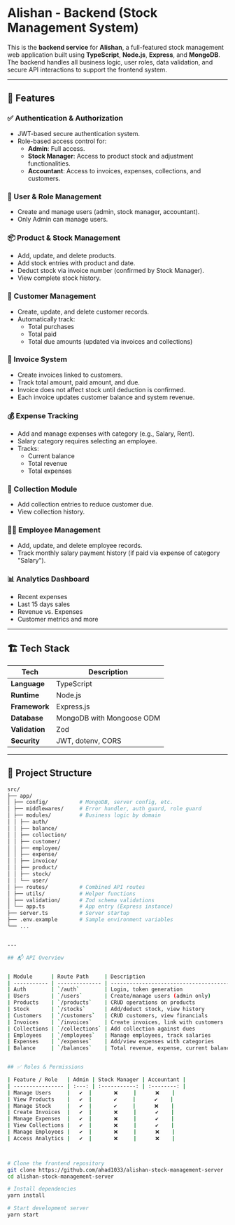 # Alishan - Backend (Stock Management System)

This is the **backend service** for **Alishan**, a full-featured stock management web application built using **TypeScript**, **Node.js**, **Express**, and **MongoDB**. The backend handles all business logic, user roles, data validation, and secure API interactions to support the frontend system.

---

## 🚀 Features

### ✅ Authentication & Authorization

- JWT-based secure authentication system.
- Role-based access control for:
  - **Admin**: Full access.
  - **Stock Manager**: Access to product stock and adjustment functionalities.
  - **Accountant**: Access to invoices, expenses, collections, and customers.

### 🧑 User & Role Management

- Create and manage users (admin, stock manager, accountant).
- Only Admin can manage users.

### 📦 Product & Stock Management

- Add, update, and delete products.
- Add stock entries with product and date.
- Deduct stock via invoice number (confirmed by Stock Manager).
- View complete stock history.

### 👥 Customer Management

- Create, update, and delete customer records.
- Automatically track:
  - Total purchases
  - Total paid
  - Total due amounts (updated via invoices and collections)

### 📄 Invoice System

- Create invoices linked to customers.
- Track total amount, paid amount, and due.
- Invoice does not affect stock until deduction is confirmed.
- Each invoice updates customer balance and system revenue.

### 💰 Expense Tracking

- Add and manage expenses with category (e.g., Salary, Rent).
- Salary category requires selecting an employee.
- Tracks:
  - Current balance
  - Total revenue
  - Total expenses

### 🧾 Collection Module

- Add collection entries to reduce customer due.
- View collection history.

### 👨‍💼 Employee Management

- Add, update, and delete employee records.
- Track monthly salary payment history (if paid via expense of category "Salary").

### 📊 Analytics Dashboard

- Recent expenses
- Last 15 days sales
- Revenue vs. Expenses
- Customer metrics and more

---

## 🏗️ Tech Stack

| Tech           | Description               |
| -------------- | ------------------------- |
| **Language**   | TypeScript                |
| **Runtime**    | Node.js                   |
| **Framework**  | Express.js                |
| **Database**   | MongoDB with Mongoose ODM |
| **Validation** | Zod                       |
| **Security**   | JWT, dotenv, CORS         |

---

## 📁 Project Structure

```bash
src/
├── app/
│ ├── config/          # MongoDB, server config, etc.
│ ├── middlewares/     # Error handler, auth guard, role guard
│ ├── modules/         # Business logic by domain
│ │ ├── auth/
│ │ ├── balance/
│ │ ├── collection/
│ │ ├── customer/
│ │ ├── employee/
│ │ ├── expense/
│ │ ├── invoice/
│ │ ├── product/
│ │ ├── stock/
│ │ └── user/
│ ├── routes/          # Combined API routes
│ ├── utils/           # Helper functions
│ ├── validation/      # Zod schema validations
│ └── app.ts           # App entry (Express instance)
├── server.ts          # Server startup
├── .env.example       # Sample environment variables
└── ...


---

## 📬 API Overview


| Module      | Route Path     | Description                             |
| ----------- | -------------- | --------------------------------------- |
| Auth        | `/auth`        | Login, token generation                 |
| Users       | `/users`       | Create/manage users (admin only)        |
| Products    | `/products`    | CRUD operations on products             |
| Stock       | `/stocks`      | Add/deduct stock, view history          |
| Customers   | `/customers`   | CRUD customers, view financials         |
| Invoices    | `/invoices`    | Create invoices, link with customers    |
| Collections | `/collections` | Add collection against dues             |
| Employees   | `/employees`   | Manage employees, track salaries        |
| Expenses    | `/expenses`    | Add/view expenses with categories       |
| Balance     | `/balances`    | Total revenue, expense, current balance |


## ✅ Roles & Permissions

| Feature / Role   | Admin | Stock Manager | Accountant |
| ---------------- | :---: | :-----------: | :--------: |
| Manage Users     |   ✔️  |       ❌     |      ❌    |
| View Products    |   ✔️  |       ✔️     |      ✔️    |
| Manage Stock     |   ✔️  |       ✔️     |      ❌    |
| Create Invoices  |   ✔️  |       ❌     |      ✔️    |
| Manage Expenses  |   ✔️  |       ❌     |      ✔️    |
| View Collections |   ✔️  |       ❌     |      ✔️    |
| Manage Employees |   ✔️  |       ❌     |      ❌    |
| Access Analytics |   ✔️  |       ❌     |      ❌    |



# Clone the frontend repository
git clone https://github.com/ahad1033/alishan-stock-management-server
cd alishan-stock-management-server

# Install dependencies
yarn install

# Start development server
yarn start
```
